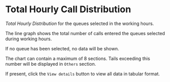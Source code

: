 # Total Hourly Call Distribution

*Total Hourly Distribution* for the queues selected in the working 
hours.

The line graph shows the total number of calls entered the queues
selected during working hours.

If no queue has been selected, no data will be shown.

The chart can contain a maximum of 8 sections. Tails exceeding this
number will be displayed in `Others` section.

If present, click the `View details` button to view
all data in tabular format.
